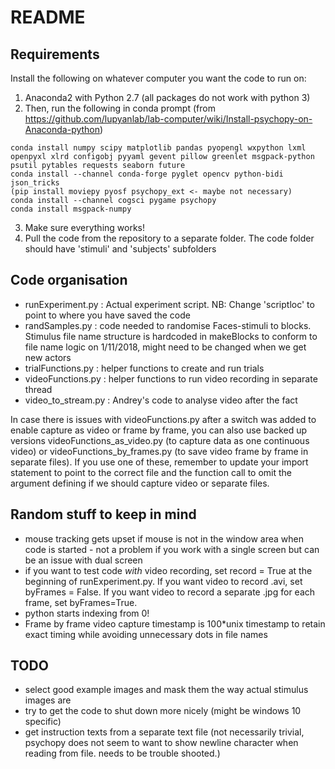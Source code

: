 # README

## Requirements
Install the following on whatever computer you want the code to run on:

1. Anaconda2 with Python 2.7 (all packages do not work with python 3)
2. Then, run the following in conda prompt (from https://github.com/lupyanlab/lab-computer/wiki/Install-psychopy-on-Anaconda-python)
 ```
 conda install numpy scipy matplotlib pandas pyopengl wxpython lxml openpyxl xlrd configobj pyyaml gevent pillow greenlet msgpack-python psutil pytables requests seaborn future 
 conda install --channel conda-forge pyglet opencv python-bidi json_tricks
 (pip install moviepy pyosf psychopy_ext <- maybe not necessary)
 conda install --channel cogsci pygame psychopy
 conda install msgpack-numpy
 ```
3. Make sure everything works!
4. Pull the code from the repository to a separate folder. The code folder should have 'stimuli' and 'subjects' subfolders

## Code organisation
* runExperiment.py : Actual experiment script. NB: Change 'scriptloc' to point to where you have saved the code
* randSamples.py : code needed to randomise Faces-stimuli to blocks. Stimulus file name structure is hardcoded in makeBlocks to conform to file name logic on 1/11/2018, might need to be changed when we get new actors
* trialFunctions.py : helper functions to create and run trials
* videoFunctions.py : helper functions to run video recording in separate thread
* video_to_stream.py : Andrey's code to analyse video after the fact

In case there is issues with videoFunctions.py after a switch was added to enable capture as video or frame by frame, you can also use backed up versions videoFunctions_as_video.py (to capture data as one continuous video) or videoFunctions_by_frames.py (to save video frame by frame in separate files). If you use one of these, remember to update your import statement to point to the correct file and the function call to omit the argument defining if we should capture video or separate files.

## Random stuff to keep in mind
* mouse tracking gets upset if mouse is not in the window area when code is started - not a problem if you work with a single screen but can be an issue with dual screen
* if you want to test code *with* video recording, set record = True at the beginning of runExperiment.py. If you want video to record .avi, set byFrames = False. If you want video to record a separate .jpg for each frame, set byFrames=True.
* python starts indexing from 0!
* Frame by frame video capture timestamp is 100*unix timestamp to retain exact timing while avoiding unnecessary dots in file names

## TODO
* select good example images and mask them the way actual stimulus images are
* try to get the code to shut down more nicely (might be windows 10 specific)
* get instruction texts from a separate text file (not necessarily trivial, psychopy does not seem to want to show newline character when reading from file. needs to be trouble shooted.)

